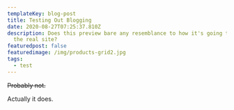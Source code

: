 ```yaml
---
templateKey: blog-post
title: Testing Out Blogging
date: 2020-08-27T07:25:37.810Z
description: Does this preview bare any resemblance to how it's going to look on
  the real site?
featuredpost: false
featuredimage: /img/products-grid2.jpg
tags:
  - test
---
```

~~Probably not.~~



Actually it does.